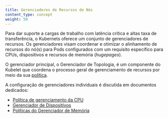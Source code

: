 ```yaml
---
title: Gerenciadores de Recursos de Nós
content_type: concept
weight: 50
---
```


<!-- overview -->

Para dar suporte a cargas de trabalho com latência crítica e altas taxa de transferência, o Kubernets oferece um conjunto de gerenciadores de recursos. Os gerenciadores visam coordenar e otimizar o alinhamento de recursos do nó(s) para Pods configurados com um requisito específico para CPUs, dispositivos e recursos de memória (*hugepages*).

<!-- body -->

O gerenciador principal, o Gerenciador de Topologia, é um componente do Kubelet que coordena o processo geral de gerenciamento de recursos por meio da sua [política](/docs/tasks/administer-cluster/topology-manager/).

A configuração de gerenciadores individuais é discutida em documentos dedicados:

- [Política de gerenciamento da CPU](/docs/tasks/administer-cluster/cpu-management-policies/)
- [Gerenciador de Dispositivos](/docs/concepts/extend-kubernetes/compute-storage-net/device-plugins/#device-plugin-integration-with-the-topology-manager)
- [Políticas do Gerenciador de Memória](/docs/tasks/administer-cluster/memory-manager/)